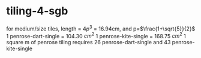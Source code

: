# tiling-4-sgb

for medium/size tiles, length = 4$p^3$ = 16.94cm, and p=$\frac{1+\sqrt{5}}{2}$
1 penrose-dart-single = 104.30 $cm^2$
1 penrose-kite-single = 168.75 $cm^2$
1 square m of penrose tiling requires 26 penrose-dart-single and 43 penrose-kite-single